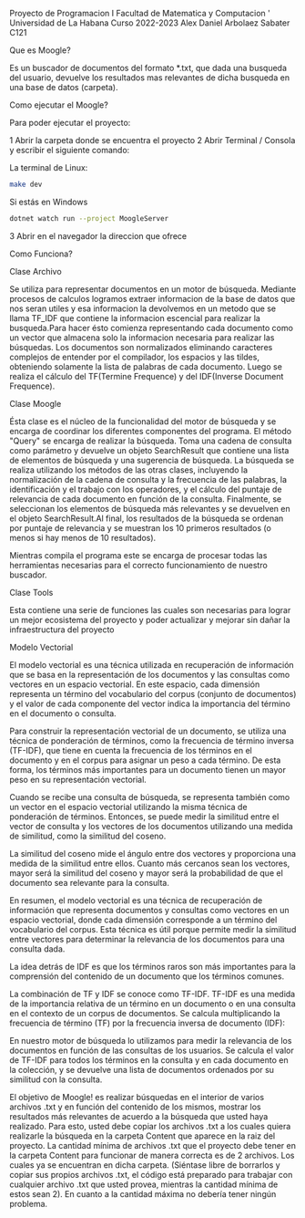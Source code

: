 Proyecto de Programacion I
Facultad de Matematica y Computacion ' Universidad de La Habana
Curso 2022-2023
Alex Daniel Arbolaez Sabater C121

Que es Moogle?

Es un buscador de documentos del formato *.txt, que dada una busqueda del usuario, devuelve los resultados mas relevantes de dicha busqueda en una base de datos (carpeta).

Como ejecutar el Moogle?

Para poder ejecutar el proyecto:

1 Abrir la carpeta donde se encuentra el proyecto
2 Abrir Terminal / Consola y escribir el siguiente comando:

 La terminal de Linux:

```bash
make dev
```
Si estás en Windows

```bash
dotnet watch run --project MoogleServer
```

3 Abrir en el navegador la direccion que ofrece

Como Funciona?

Clase Archivo 

Se utiliza para representar documentos en un motor de búsqueda. Mediante procesos de calculos logramos extraer informacion de la base de datos que nos seran utiles y esa informacion la devolvemos en un metodo que se llama TF_IDF que contiene la informacion escencial para realizar la busqueda.Para hacer ésto comienza representando cada documento como un vector que almacena solo la informacion necesaria para realizar las búsquedas. Los documentos son normalizados eliminando caracteres complejos de entender por el compilador, los espacios y las tildes, obteniendo solamente la lista de palabras de cada documento. Luego se realiza el cálculo del TF(Termine Frequence) y del IDF(Inverse Document Frequence).

Clase Moogle

Ésta clase es el núcleo de la funcionalidad del motor de búsqueda y se encarga de coordinar los diferentes componentes del programa. El método "Query" se encarga de realizar la búsqueda. Toma una cadena de consulta como parámetro y devuelve un objeto SearchResult que contiene una lista de elementos de búsqueda y una sugerencia de búsqueda. La búsqueda se realiza utilizando los métodos de las otras clases, incluyendo la normalización de la cadena de consulta y la frecuencia de las palabras, la identificación y el trabajo con los operadores, y el cálculo del puntaje de relevancia de cada documento en función de la consulta. Finalmente, se seleccionan los elementos de búsqueda más relevantes y se devuelven en el objeto SearchResult.Al final, los resultados de la búsqueda se ordenan por puntaje de relevancia y se muestran los 10 primeros resultados (o menos si hay menos de 10 resultados). 

Mientras compila el programa este se encarga de procesar todas las herramientas necesarias para el correcto funcionamiento de nuestro buscador.

Clase Tools 

Esta contiene una serie de funciones las cuales son necesarias para lograr un mejor ecosistema del proyecto y poder actualizar y mejorar sin dañar la infraestructura del proyecto

Modelo Vectorial

El modelo vectorial es una técnica utilizada en recuperación de información que se basa en la representación de los documentos y las consultas como vectores en un espacio vectorial. En este espacio, cada dimensión representa un término del vocabulario del corpus (conjunto de documentos) y el valor de cada componente del vector indica la importancia del término en el documento o consulta.

Para construir la representación vectorial de un documento, se utiliza una técnica de ponderación de términos, como la frecuencia de término inversa (TF-IDF), que tiene en cuenta la frecuencia de los términos en el documento y en el corpus para asignar un peso a cada término. De esta forma, los términos más importantes para un documento tienen un mayor peso en su representación vectorial.

Cuando se recibe una consulta de búsqueda, se representa también como un vector en el espacio vectorial utilizando la misma técnica de ponderación de términos. Entonces, se puede medir la similitud entre el vector de consulta y los vectores de los documentos utilizando una medida de similitud, como la similitud del coseno.

La similitud del coseno mide el ángulo entre dos vectores y proporciona una medida de la similitud entre ellos. Cuanto más cercanos sean los vectores, mayor será la similitud del coseno y mayor será la probabilidad de que el documento sea relevante para la consulta.

En resumen, el modelo vectorial es una técnica de recuperación de información que representa documentos y consultas como vectores en un espacio vectorial, donde cada dimensión corresponde a un término del vocabulario del corpus. Esta técnica es útil porque permite medir la similitud entre vectores para determinar la relevancia de los documentos para una consulta dada.

La idea detrás de IDF es que los términos raros son más importantes para la comprensión del contenido de un documento que los términos comunes.

La combinación de TF y IDF se conoce como TF-IDF. TF-IDF es una medida de la importancia relativa de un término en un documento o en una consulta en el contexto de un corpus de documentos. Se calcula multiplicando la frecuencia de término (TF) por la frecuencia inversa de documento (IDF):

En nuestro motor de búsqueda lo utilizamos para medir la relevancia de los documentos en función de las consultas de los usuarios. Se calcula el valor de TF-IDF para todos los términos en la consulta y en cada documento en la colección, y se devuelve una lista de documentos ordenados por su similitud con la consulta.

El objetivo de Moogle! es realizar búsquedas en el interior de varios archivos .txt y en función del contenido de los mismos, mostrar los resultados más relevantes de acuerdo a la búsqueda que usted haya realizado. Para esto, usted debe copiar los archivos .txt a los cuales quiera realizarle la búsqueda en la carpeta Content que aparece en la raiz del proyecto. La cantidad mínima de archivos .txt que el proyecto debe tener en la carpeta Content para funcionar de manera correcta es de 2 archivos. Los cuales ya se encuentran en dicha carpeta. (Siéntase libre de borrarlos y copiar sus propios archivos .txt, el código está preparado para trabajar con cualquier archivo .txt que usted provea, mientras la cantidad mínima de estos sean 2). En cuanto a la cantidad máxima no debería tener ningún problema.